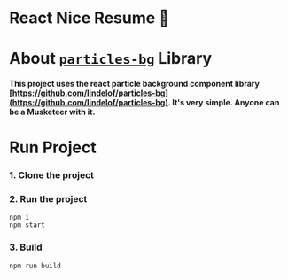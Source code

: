 # React Nice Resume :page_with_curl:

# About [`particles-bg`](https://github.com/lindelof/particles-bg) Library
#### This project uses the react particle background component library [https://github.com/lindelof/particles-bg](https://github.com/lindelof/particles-bg). It's very simple. Anyone can be a Musketeer with it.


# Run Project
### 1. Clone the project

### 2. Run the project
```shell
npm i
npm start
```

### 3. Build
```shell
npm run build
```
